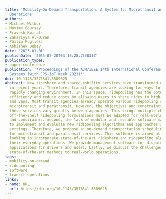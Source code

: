 ```yaml
---
title: 'Mobility-On-Demand Transportation: A System for Microtransit and Paratransit
  Operations'
authors:
- Michael Wilbur
- Maxime Coursey
- Pravesh Koirala
- Zakariyya Al-Quran
- Philip Pugliese
- Abhishek Dubey
date: '2023-01-01'
publishDate: '2025-02-20T03:16:28.755831Z'
publication_types:
- paper-conference
publication: '*Proceedings of the ACM/IEEE 14th International Conference on Cyber-Physical
  Systems (with CPS-IoT Week 2023)*'
doi: 10.1145/3576841.3589625
abstract: New rideshare and shared-mobility services have transformed urban mobility
  in recent years. Therefore, transit agencies are looking for ways to adapt to this
  rapidly changing environment. In this space, ridepooling has the potential to improve
  efficiency and reduce costs by allowing users to share rides in high-capacity vehicles
  and vans. Most transit agencies already operate various ridepooling services including
  microtransit and paratransit. However, the objectives and constraints for implementing
  these services vary greatly between agencies. This brings multiple challenges. First,
  off-the-shelf ridepooling formulations must be adapted for real-world conditions
  and constraints. Second, the lack of modular and reusable software makes it hard
  to implement and evaluate new ridepooling algorithms and approaches in real-world
  settings. Therefore, we propose an on-demand transportation scheduling software
  for microtransit and paratransit services. This software is aimed at transit agencies
  looking to incorporate state-of-the-art rideshare and ridepooling algorithms in
  their everyday operations. We provide management software for dispatchers and mobile
  applications for drivers and users. Lastly, we discuss the challenges in adapting
  state-of-the-art methods to real-world operations.
tags:
- mobility-on-demand
- ridepooling
- software
- transit operations
links:
- name: URL
  url: https://doi.org/10.1145/3576841.3589625
---
```

